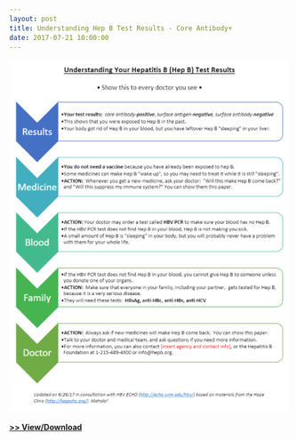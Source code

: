 ```yaml
---
layout: post
title: Understanding Hep B Test Results - Core Antibody+
date: 2017-07-21 10:00:00
---
```


[![](/assets/images/patient-handout-understanding-hep-b-test-results-core-antibody.png)](https://jumpshare.com/v/05hLLK8d4HHkZJbWg14F)

[**>> View/Download**](https://jumpshare.com/v/05hLLK8d4HHkZJbWg14F)